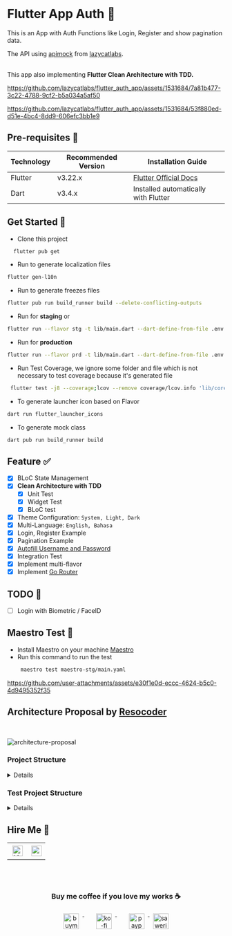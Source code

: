 <br>

# Flutter App Auth 📱

This is an App with Auth Functions like Login, Register and show pagination data.

The API using [apimock](https://apimock.lazycatlabs.com/) from [lazycatlabs](https://lazycatlabs.com).

<br>This app also implementing **Flutter Clean Architecture with TDD.**



https://github.com/lazycatlabs/flutter_auth_app/assets/1531684/7a81b477-3c22-4788-9cf2-b5a034a5af50 

https://github.com/lazycatlabs/flutter_auth_app/assets/1531684/53f880ed-d51e-4bc4-8dd9-606efc3bb1e9



## Pre-requisites 📐

| Technology | Recommended Version | Installation Guide                                                    |
|------------|---------------------|-----------------------------------------------------------------------|
| Flutter    | v3.22.x             | [Flutter Official Docs](https://flutter.dev/docs/get-started/install) |
| Dart       | v3.4.x              | Installed automatically with Flutter                                  |

## Get Started 🚀

- Clone this project
```bash 
  flutter pub get 
```
- Run to generate localization files
```bash
flutter gen-l10n
```
- Run to generate freezes files
```bash
flutter pub run build_runner build --delete-conflicting-outputs
```
- Run for **staging** or
```bash
flutter run --flavor stg -t lib/main.dart --dart-define-from-file .env.stg.json 
```
- Run for **production**
```bash
flutter run --flavor prd -t lib/main.dart --dart-define-from-file .env.prd.json 
```
- Run Test Coverage, we ignore some folder and file which is not necessary to test coverage because it's generated file
```bash
 flutter test -j8 --coverage;lcov --remove coverage/lcov.info 'lib/core/localization/generated/' 'lib/core/resources/*' 'lib/utils/services/firebase/*' '**/*.g.dart' -o coverage/new_lcov.info ;genhtml coverage/new_lcov.info -o coverage/html
````
- To generate launcher icon based on Flavor 
```bash
dart run flutter_launcher_icons 
```
- To generate mock class
```bash
dart pub run build_runner build
```


## Feature ✅

- [x] BLoC State Management
- [x] **Clean Architecture with TDD**
    - [x] Unit Test
    - [x] Widget Test
    - [x] BLoC test
- [x] Theme Configuration: `System, Light, Dark`
- [x] Multi-Language: `English, Bahasa`
- [x] Login, Register Example
- [x] Pagination Example
- [x] [Autofill Username and Password](https://github.com/lazycatlabs/flutter_auth_app/pull/3)
- [x] Integration Test
- [x] Implement multi-flavor
- [x] Implement [Go Router](https://pub.dev/packages/go_router)

## TODO 📝
- [ ] Login with Biometric / FaceID



## Maestro Test 🧪
- Install Maestro on your machine [Maestro](https://maestro.mobile.dev/getting-started/installing-maestro)
- Run this command to run the test
  ```bash
   maestro test maestro-stg/main.yaml
  ```
  
https://github.com/user-attachments/assets/e30f1e0d-eccc-4624-b5c0-4d9495352f35



## Architecture Proposal by [Resocoder](https://github.com/ResoCoder/flutter-tdd-clean-architecture-course)

<br>

![architecture-proposal](./architecture-proposal.png)

### Project Structure

<details>

````

lib
├── config.dart
├── core
│   ├── api
│   │   ├── api.dart
│   │   ├── dio_client.dart
│   │   ├── dio_interceptor.dart
│   │   ├── isolate_parser.dart
│   │   └── list_api.dart
│   ├── app_route.dart
│   ├── core.dart
│   ├── core_mapper.dart
│   ├── error
│   │   ├── error.dart
│   │   ├── exceptions.dart
│   │   └── failure.dart
│   ├── localization
│   │   ├── generated
│   │   │   ├── strings.dart
│   │   │   ├── strings_en.dart
│   │   │   └── strings_id.dart
│   │   ├── intl_en.arb
│   │   ├── intl_id.arb
│   │   ├── l10n.dart
│   │   └── localization.dart
│   ├── resources
│   │   ├── dimens.dart
│   │   ├── images.dart
│   │   ├── palette.dart
│   │   ├── resources.dart
│   │   └── styles.dart
│   ├── usecase
│   │   └── usecase.dart
│   └── widgets
│       ├── button.dart
│       ├── button_notification.dart
│       ├── button_text.dart
│       ├── circle_image.dart
│       ├── color_loaders.dart
│       ├── drop_down.dart
│       ├── empty.dart
│       ├── loading.dart
│       ├── my_appbar.dart
│       ├── parent.dart
│       ├── spacer_h.dart
│       ├── spacer_v.dart
│       ├── text_f.dart
│       ├── toast.dart
│       └── widgets.dart
├── dependencies_injection.dart
├── features
│   ├── auth
│   │   ├── auth.dart
│   │   ├── data
│   │   │   ├── data.dart
│   │   │   ├── datasources
│   │   │   │   ├── auth_remote_datasources.dart
│   │   │   │   └── datasources.dart
│   │   │   ├── models
│   │   │   │   ├── login_response.dart
│   │   │   │   ├── login_response.freezed.dart
│   │   │   │   ├── login_response.g.dart
│   │   │   │   ├── models.dart
│   │   │   │   ├── register_response.dart
│   │   │   │   ├── register_response.freezed.dart
│   │   │   │   └── register_response.g.dart
│   │   │   └── repositories
│   │   │       ├── auth_repository_impl.dart
│   │   │       └── repositories.dart
│   │   ├── domain
│   │   │   ├── domain.dart
│   │   │   ├── entities
│   │   │   │   ├── entities.dart
│   │   │   │   ├── login.dart
│   │   │   │   ├── login.freezed.dart
│   │   │   │   ├── register.dart
│   │   │   │   └── register.freezed.dart
│   │   │   ├── repositories
│   │   │   │   ├── auth_repository.dart
│   │   │   │   └── repositories.dart
│   │   │   └── usecases
│   │   │       ├── post_login.dart
│   │   │       ├── post_login.freezed.dart
│   │   │       ├── post_login.g.dart
│   │   │       ├── post_register.dart
│   │   │       ├── post_register.freezed.dart
│   │   │       ├── post_register.g.dart
│   │   │       └── usecases.dart
│   │   └── pages
│   │       ├── login
│   │       │   ├── cubit
│   │       │   │   ├── auth_cubit.dart
│   │       │   │   ├── auth_cubit.freezed.dart
│   │       │   │   ├── auth_state.dart
│   │       │   │   └── cubit.dart
│   │       │   ├── login.dart
│   │       │   └── login_page.dart
│   │       ├── pages.dart
│   │       └── register
│   │           ├── cubit
│   │           │   ├── cubit.dart
│   │           │   ├── register_cubit.dart
│   │           │   ├── register_cubit.freezed.dart
│   │           │   └── register_state.dart
│   │           ├── register.dart
│   │           └── register_page.dart
│   ├── features.dart
│   ├── general
│   │   ├── general.dart
│   │   └── pages
│   │       ├── main
│   │       │   ├── main.dart
│   │       │   ├── main_page.dart
│   │       │   └── menu_drawer.dart
│   │       ├── pages.dart
│   │       ├── settings
│   │       │   ├── cubit
│   │       │   │   ├── cubit.dart
│   │       │   │   └── settings_cubit.dart
│   │       │   ├── settings.dart
│   │       │   └── settings_page.dart
│   │       └── splashscreen
│   │           ├── splash_screen_page.dart
│   │           └── splashscreen.dart
│   └── users
│       ├── data
│       │   ├── data.dart
│       │   ├── datasources
│       │   │   ├── datasources.dart
│       │   │   └── user_remote_datasources.dart
│       │   ├── models
│       │   │   ├── models.dart
│       │   │   ├── users_response.dart
│       │   │   ├── users_response.freezed.dart
│       │   │   └── users_response.g.dart
│       │   └── repositories
│       │       ├── repositories.dart
│       │       └── users_repository_impl.dart
│       ├── domain
│       │   ├── domain.dart
│       │   ├── entities
│       │   │   ├── entities.dart
│       │   │   ├── users.dart
│       │   │   └── users.freezed.dart
│       │   ├── repositories
│       │   │   ├── repositories.dart
│       │   │   └── users_repository.dart
│       │   └── usecases
│       │       ├── get_users.dart
│       │       ├── get_users.freezed.dart
│       │       ├── get_users.g.dart
│       │       └── usecases.dart
│       ├── pages
│       │   ├── dashboard
│       │   │   ├── cubit
│       │   │   │   ├── cubit.dart
│       │   │   │   ├── users_cubit.dart
│       │   │   │   ├── users_cubit.freezed.dart
│       │   │   │   └── users_state.dart
│       │   │   ├── dashboard.dart
│       │   │   └── dashboard_page.dart
│       │   └── pages.dart
│       └── users.dart
├── lzyct_app.dart
├── main_prd.dart
├── main_stg.dart
└── utils
    ├── ext
    │   ├── context.dart
    │   ├── ext.dart
    │   ├── string.dart
    │   └── text_theme.dart
    ├── helper
    │   ├── common.dart
    │   ├── constant.dart
    │   ├── data_helper.dart
    │   ├── data_helper.freezed.dart
    │   ├── go_router_refresh_stream.dart
    │   └── helper.dart
    ├── services
    │   ├── firebase
    │   │   ├── firebase.dart
    │   │   ├── firebase_crashlogger.dart
    │   │   └── firebase_services.dart
    │   ├── hive
    │   │   ├── hive.dart
    │   │   └── main_box.dart
    │   └── services.dart
    └── utils.dart

````

</details>

### Test Project Structure

<details>

````

test
├── features
│   ├── auth
│   │   ├── data
│   │   │   ├── datasources
│   │   │   │   ├── models
│   │   │   │   │   ├── login_response_test.dart
│   │   │   │   │   └── register_response_test.dart
│   │   │   │   └── repositories
│   │   │   │       └── auth_remote_datasources_test.dart
│   │   │   └── repositories
│   │   │       └── auth_repository_impl_test.dart
│   │   ├── domain
│   │   │   └── usecases
│   │   │       ├── post_login_test.dart
│   │   │       └── post_register_test.dart
│   │   └── pages
│   │       ├── login
│   │       │   ├── cubit
│   │       │   │   ├── auth_cubit_test.dart
│   │       │   │   ├── auth_cubit_test.mocks.dart
│   │       │   │   └── auth_state_test.dart
│   │       │   └── login_page_test.dart
│   │       └── register
│   │           ├── cubit
│   │           │   ├── register_cubit_test.dart
│   │           │   ├── register_cubit_test.mocks.dart
│   │           │   └── register_state_test.dart
│   │           └── register_page_test.dart
│   ├── general
│   │   └── pages
│   │       └── settings
│   │           ├── cubit
│   │           │   └── settings_cubit_test.dart
│   │           └── settings_page_test.dart
│   └── users
│       ├── data
│       │   ├── datasources
│       │   │   ├── models
│       │   │   │   └── users_response_test.dart
│       │   │   └── repositories
│       │   │       └── users_remote_datasources_test.dart
│       │   └── repositories
│       │       └── users_repository_impl_test.dart
│       ├── domain
│       │   └── usecases
│       │       └── get_users_test.dart
│       └── pages
│           └── dashboard
│               ├── cubit
│               │   ├── users_cubit_test.dart
│               │   ├── users_cubit_test.mocks.dart
│               │   └── users_state_test.dart
│               └── dashboard_page_test.dart
└── helpers
    ├── fake_path_provider_platform.dart
    ├── json_reader.dart
    ├── paths.dart
    ├── stubs
    │   ├── list_user_empty_response.json
    │   ├── list_user_response.json
    │   ├── login_success_response.json
    │   ├── login_unsuccessful_response.json
    │   ├── register_success_response.json
    │   └── register_unsuccessful_response.json
    ├── test_mock.dart
    └── test_mock.mocks.dart

````

</details>

## Hire Me 🤝

<table style="border:none; border-collapse:collapse; cellspacing:0; cellpadding:0">
    <tr>
        <td>
           <a href="https://www.linkedin.com/in/lzyct/" target="_blank">
              <img src="https://github.com/ukieTux/ukieTux/blob/master/assets/linkedin.svg" alt="LinkedIn" style="vertical-align:top; margin:4px" height=24>
          </a>
        </td>
        <td>
           <a href = "https://www.upwork.com/freelancers/~01913209d41be922f1?viewMode=1">
              <img src="https://img.shields.io/badge/UpWork-6FDA44?logo=Upwork&logoColor=white" height=24/>
           </a>
        </td>
    </tr>
</table>


<br><br>

<h3 align="center">Buy me coffee if you love my works ☕️</h3>
<p align="center">
  <a href="https://www.buymeacoffee.com/Lzyct" target="_blank">
    <img src="https://www.buymeacoffee.com/assets/img/guidelines/download-assets-sm-2.svg" alt="buymeacoffe" style="vertical-align:top; margin:8px" height="36">
  </a>&nbsp;&nbsp;&nbsp;&nbsp;
   <a href="https://ko-fi.com/Lzyct" target="_blank">
    <img src="https://help.ko-fi.com/system/photos/3604/0095/9793/logo_circle.png" alt="ko-fi" style="vertical-align:top; margin:8px" height="36">
  </a>&nbsp;&nbsp;&nbsp;&nbsp;
  <a href="https://paypal.me/ukieTux" target="_blank">
    <img src="https://blog.zoom.us/wp-content/uploads/2019/08/paypal.png" alt="paypal" style="vertical-align:top; margin:8px" height="36">
  </a>
  <a href="https://saweria.co/Lzyct" target="_blank">
   <img src="https://1.bp.blogspot.com/-7OuHSxaNk6A/X92QPg8L9kI/AAAAAAAAG0E/lUzKf_uuVP8jCqvXpA7juh_l-TfK2jnbwCLcBGAsYHQ/s16000/SAWERIA.webp" style="vertical-align:top; margin:8px" height="36" alt="saweria">
  </a>
</p>
<br><br>
